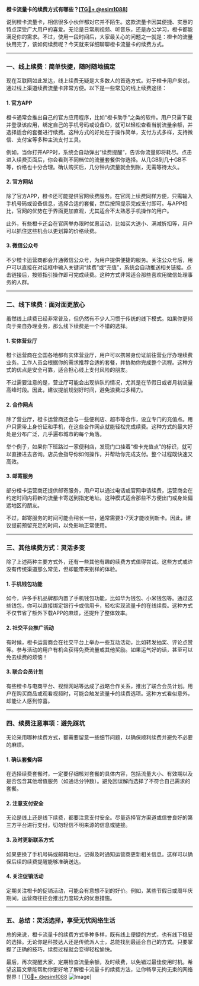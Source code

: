 **橙卡流量卡的续费方式有哪些？[[TG💪+ @esim1088](https://t.me/s/esim1088)]**

说到橙卡流量卡，相信很多小伙伴都对它并不陌生。这款流量卡因其便捷、实惠的特点深受广大用户的喜爱。无论是日常刷视频、听音乐，还是办公学习，橙卡都能满足你的需求。不过，使用一段时间后，大家最关心的问题之一就是：橙卡的流量快用完了，该如何续费呢？今天就来详细聊聊橙卡流量卡的续费方式。

---

### **一、线上续费：简单快捷，随时随地搞定**

现在互联网如此发达，线上续费无疑是大多数人的首选方式。对于橙卡用户来说，通过线上渠道续费流量卡非常方便。以下是一些常见的线上续费途径：

#### **1. 官方APP**
橙卡通常会推出自己的官方应用程序，比如“橙卡助手”之类的软件。用户只需下载并登录该应用，绑定自己的手机号码或设备ID，就可以轻松查看当前流量余额，并选择适合的套餐进行续费。这种方式的好处在于操作简单，支付方式多样，支持微信、支付宝等多种主流支付工具。

例如，当你打开APP时，系统会自动弹出“续费提醒”，告诉你流量即将耗尽。点击进入续费页面后，你会看到不同档位的流量套餐供你选择。从几GB到几十GB不等，价格也十分合理。确认购买后，几分钟内流量就会到账，无需等待太久。

#### **2. 官方网站**
除了官方APP，橙卡还可能提供官网续费服务。在官网上续费同样方便，只需输入手机号码或设备信息，选择合适的套餐，然后按照提示完成支付即可。与APP相比，官网的优势在于界面更加直观，尤其适合不太熟悉手机操作的用户。

此外，有些橙卡还会在官网举办限时优惠活动，比如买大送小、满减折扣等，用户可以抓住这些机会以更划算的价格续费。

#### **3. 微信公众号**
不少橙卡运营商都会开通微信公众号，为用户提供便捷的服务。关注公众号后，用户可以直接在对话框中输入关键词“续费”或“充值”，系统会自动推送相关链接。点击链接后，按照指引操作即可完成续费。这种方式非常适合那些喜欢用微信处理事务的人群。

---

### **二、线下续费：面对面更放心**

虽然线上续费已经非常普及，但仍然有不少人习惯于传统的线下模式。如果你更倾向于亲自办理业务，那么线下续费是一个不错的选择。

#### **1. 实体营业厅**
橙卡运营商在全国各地都有实体营业厅，用户可以携带身份证前往营业厅办理续费业务。工作人员会根据你的需求推荐合适的套餐，并协助你完成整个流程。这种方式的优点是安全可靠，适合担心线上支付风险的朋友。

不过需要注意的是，营业厅可能会出现排队的情况，尤其是在节假日或者月初流量高峰时段。因此，建议提前规划好时间，避免浪费过多精力。

#### **2. 合作网点**
除了营业厅，橙卡运营商还会与一些便利店、超市等合作，设立专门的充值点。用户只需带上身份证和手机，在这些合作网点就能轻松完成续费。这种方式的最大好处是分布广泛，几乎遍布城市的每个角落。

举个例子，如果你下班路过一家便利店，发现门口挂着“橙卡充值点”的标识，就可以直接进去咨询。店员会指导你如何操作，并帮助你完成支付。整个过程既快速又高效。

#### **3. 邮寄服务**
部分橙卡运营商还提供邮寄服务，用户可以通过电话或官网申请续费，运营商会在约定时间内将新的流量卡寄送到指定地址。这种模式适合那些不方便出门或身处偏远地区的朋友。

不过，邮寄服务的时间可能会稍长一些，通常需要3-7天才能收到新卡。因此，建议提前预留充足的时间，以免影响正常使用。

---

### **三、其他续费方式：灵活多变**

除了上述两种主要方式外，还有一些其他有趣的续费方式值得尝试。这些方式或许没有传统渠道那么常见，但却能带来别样的体验。

#### **1. 手机钱包功能**
如今，许多手机品牌都内置了手机钱包功能，比如华为钱包、小米钱包等。通过这些钱包，你可以直接绑定银行卡或信用卡，轻松实现流量卡的在线续费。这种方式不仅节省了额外下载APP的麻烦，还提升了整体效率。

#### **2. 社交平台推广活动**
有时候，橙卡运营商会在社交平台上举办一些互动活动，比如转发抽奖、评论点赞等。参与活动的用户有机会获得免费流量或其他奖励。如果运气好的话，甚至可以免去续费的烦恼！

#### **3. 联合会员计划**
有些橙卡与电商平台、视频网站等达成了战略合作关系，推出了联合会员计划。用户在购买商品或观看视频时，可能会触发流量卡的续费选项。这种方式看似意外，却能让人感到惊喜。

---

### **四、续费注意事项：避免踩坑**

无论采用哪种续费方式，都需要留意一些细节问题，以确保顺利续费并避免不必要的麻烦。

#### **1. 确认套餐内容**
在选择续费套餐时，一定要仔细核对套餐的具体内容，包括流量大小、有效期以及是否包含其他增值服务（如通话分钟数）。避免因误解而选择了不符合自己需求的套餐。

#### **2. 注意支付安全**
无论是线上还是线下续费，都要注意支付安全。尽量选择官方渠道或信誉良好的第三方平台进行支付，切勿轻信不明来源的信息或链接。

#### **3. 及时更新联系方式**
如果更换了手机号码或邮箱地址，记得及时通知运营商更新相关信息。这样可以确保后续的续费提醒能够准确送达。

#### **4. 关注促销活动**
定期关注橙卡的促销活动，可能会有意想不到的好价。例如，某些节假日或周年庆期间，运营商往往会推出力度较大的优惠措施。

---

### **五、总结：灵活选择，享受无忧网络生活**

总的来说，橙卡流量卡的续费方式多种多样，既有线上便捷的方式，也有线下稳妥的选择。无论你是科技达人还是传统派人士，总能找到最适合自己的方式。只要掌握了正确的技巧，续费过程就会变得轻松愉快。

最后，再次提醒大家，定期检查流量余额，及时续费，以免错过最佳使用时机。希望这篇文章能帮助你更好地了解橙卡流量卡的续费方法，让你畅享无拘无束的网络世界！[[TG💪+ @esim1088](https://t.me/s/esim1088) ![Image](https://i.postimg.cc/4NQfJmqS/Snipaste-2025-05-13-00-14-12.png)]
